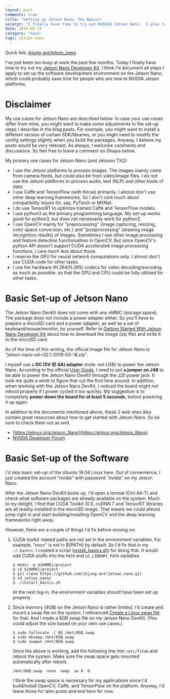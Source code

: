 ```yaml
---
layout: post
comments: true
title: "Setting up Jetson Nano: The Basics"
excerpt: "I finally have time to try out NVIDIA Jetson Nano.  I plan to document all the steps of setting up my Jetson Nano, starting from this post."
date: 2019-05-14
category: "nano"
tags: jetson nano
---
```


Quick link: [jkjung-avt/jetson_nano](https://github.com/jkjung-avt/jetson_nano)

I've just been too busy at work the past few months.  Today I finally have time to try out my [Jetson Nano Developer Kit](https://developer.nvidia.com/embedded/buy/jetson-nano-devkit).  I think I'd document all steps I apply to set up the software development environment on the Jetson Nano, which could probably save time for people who are new to NVIDIA Jetson platforms.

# Disclaimer

My use cases for Jetson Nano are described below.  In case your use cases differ from mine, you might want to make some adjustments to the set-up steps I describe in the blog posts.  For example, you might want to install a different version of certain SDK/libraries, or you might need to modify the config settings slightly when you build the packages.  Anyway, I believe my posts would be very relevant.  As always, I welcome comments and discussions.  So feel free to leave a comment on Disqus below.

My primary use cases for Jetson Nano (and Jetsonn TX2):

* I use the Jetson platforms to process images.  The images mainly come from camera feeds, but could also be from video/image files.  I do not use the Jetson platforms to process audio, text (NLP) and other kinds of data.
* I use Caffe and TensorFlow (with Keras) primarily.  I almost don't use other deep learning frameworks.  So I don't care much about compatibility issues for, say, PyTorch or MXNet.
* I do use TensorRT to optimize trained Caffe and TensorFlow models.
* I use python3 as the primary programming language.  My set-up works good for python3, but does not necessarily work for python2.
* I use OpenCV mainly for "preprocessing" (image capturing, resizing, color space conversion, etc.) and "postprocessing" (drawing image recognition results) of images.  Sometimes I use other image processing and feature detection functionalities in OpenCV.  But since OpenCV's python API doesn't support CUDA accelerated image processing functions, I care much less about those.
* I reserve the GPU for neural network computations only.  I almost don't use CUDA code for other tasks.
* I use the hardware (H.264/H.265) codecs for video decoding/encoding as much as possible, so that the GPU and CPU could be fully utilized for other tasks.

# Basic Set-up of Jetson Nano

The Jetson Nano DevKit does not come with any eMMC (storage space).  The package does not include a power adapter either.  So you'll have to prepare a microSD card and a power adapter, as well as a set of keyboard/mouse/monitor, by yourself.  Refer to [Getting Started With Jetson Nano Developer Kit](https://developer.nvidia.com/embedded/learn/get-started-jetson-nano-devkit) about how to download the image (zip file) and write it to the microSD card.

As of the time of this writing, the official image file for Jetson Nano is "jetson-nano-sd-r32.1-2019-03-18.zip".

I myself use a **DC (5V @ 4A) adapter** (note: not USB) to power the Jetson Nano.  According to the official [User Guide](https://developer.download.nvidia.com/assets/embedded/secure/jetson/Nano/docs/Jetson_Nano_Developer_Kit_User_Guide.pdf?dxoGGzP6MofZCwmovbuSH92tg40Vo_1d7OdnxeDDzicG2hCUW-z1bNlUzM3flKuJJQvWK65Ix1vMTCBU3U0v30tIbRnaBD037LbRpiuKfMgxuhtfJ2ZjDtCdda266rYUD2PTLCzA-8j4TGSWkkeFnu__OnTif_PnGGvy7FXlcY7MJ_5fvBMDKrSynps-u7U), I need to put **a jumper on J48** to be able to power the Jetson Nano DevKit through the J25 power jack.  It took me quite a while to figure that out the first time around.  In addition, when working with the Jetson Nano DevKit, I noticed the board might not reboot properly if I power cycled it too quickly.  My suggestion is to completely **power down the board for at least 5 seconds**, before powering it up again.

In addition to the documents mentioned above, these 2 web sites also contain great resources about how to get started with Jetson Nano.  So be sure to check them out as well.

* [https://elinux.org/Jetson_Nano](https://elinux.org/Jetson_Nano)
* [NVIDIA Developer Forum](https://devtalk.nvidia.com/default/board/371/jetson-nano/)

# Basic Set-up of the Software

I'd skip basic set-up of the Ubuntu 18.04 Linux here.  Out of convenience, I just created the account "nvidia" with password "nvidia" on my Jetson Nano.

After the Jetson Nano DevKit boots up, I'd open a termial (Ctrl-Alt-T) and check what software packages are already available on the system.  Much to my delight, I find that CUDA Toolkit 10.0, cuDNN 7 and TensorRT libraries are all readily installed in the microSD image.  That means we could almost jump right in and start building/installing OpenCV and the deep learning frameworks right away.

However, there are a couple of things I'd fix before moving on:

1. CUDA toolkit related paths are not set in the environment variables.  For example, "nvcc" is not in ${PATH} by default.  So I'd fix that in my `~/.bashrc`.  I created a script ([install_basics.sh](https://github.com/jkjung-avt/jetson_nano/blob/master/install_basics.sh)) for doing that.  It would add CUDA stuffs into the `PATH` and `LD_LIBRARY_PATH` variables.

   ```shell
   $ mkdir -p ${HOME}/project
   $ cd ${HOME}/project
   $ git clone https://github.com/jkjung-avt/jetson_nano.git
   $ cd jetson_nano/
   $ ./install_basics.sh
   ```

   At the next log-in, the environment variables should have been set up properly.

2. Since memory (4GB) on the Jetson Nano is rather limited, I'd create and mount a swap file on the system.  I referenced [Create a Linux swap file](https://support.rackspace.com/how-to/create-a-linux-swap-file/) for that.  And I made a 8GB swap file on my Jetson Nano DevKit.  (You could adjust the size based on your own use cases.)

   ```shell
   $ sudo fallocate -l 8G /mnt/8GB.swap
   $ sudo mkswap /mnt/8GB.swap
   $ sudo swapon /mnt/8GB.swap
   ```

   Once the above is working, add the following line into `/etc/fstab` and reboot the system.  Make sure the swap space gets mounted automatically after reboot.

   ```
   /mnt/8GB.swap  none  swap  sw 0  0
   ```

   I think the swap space is necessary for my applications since I'd build/install OpenCV, Caffe, and TensorFlow on the platform.  Anyway, I'd leave those for later posts and end here for now.
